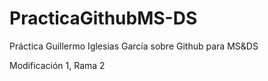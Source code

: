 # PracticaGithubMS-DS
Práctica Guillermo Iglesias García sobre Github para MS&DS

Modificación 1, Rama 2
